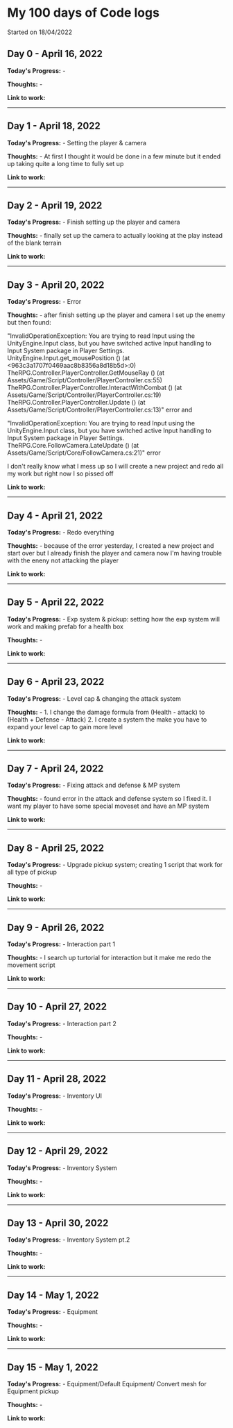 # My 100 days of Code logs
Started on 18/04/2022
## Day 0 - April 16, 2022 

**Today's Progress:** -

**Thoughts:** -

**Link to work:** 

---

## Day 1 - April 18, 2022 

**Today's Progress:** - Setting the player & camera

**Thoughts:** - At first I thought it would be done in a few minute but it ended up taking quite a long time to fully set up

**Link to work:** 

---

## Day 2 - April 19, 2022 

**Today's Progress:** - Finish setting up the player and camera

**Thoughts:** - finally set up the camera to actually looking at the play instead of the blank terrain

**Link to work:** 

---

## Day 3 - April 20, 2022 

**Today's Progress:** - Error

**Thoughts:** - after finish setting up the player and camera I set up the enemy but then found: 

"InvalidOperationException: You are trying to read Input using the UnityEngine.Input class, but you have switched active Input handling to Input System package in Player Settings.
UnityEngine.Input.get_mousePosition () (at <963c3a1707f0469aac8b8356a8d18b5d>:0)
TheRPG.Controller.PlayerController.GetMouseRay () (at Assets/Game/Script/Controller/PlayerController.cs:55)
TheRPG.Controller.PlayerController.InteractWithCombat () (at Assets/Game/Script/Controller/PlayerController.cs:19)
TheRPG.Controller.PlayerController.Update () (at Assets/Game/Script/Controller/PlayerController.cs:13)" error and 

"InvalidOperationException: You are trying to read Input using the UnityEngine.Input class, but you have switched active Input handling to Input System package in Player Settings.
TheRPG.Core.FollowCamera.LateUpdate () (at Assets/Game/Script/Core/FollowCamera.cs:21)" error

I don't really know what I mess up so I will create a new project and redo all my work but right now I so pissed off

**Link to work:** 

---

## Day 4 - April 21, 2022 

**Today's Progress:** - Redo everything

**Thoughts:** - because of the error yesterday, I created a new project and start over but I already finish the player and camera now I'm having trouble with the eneny not attacking the player

**Link to work:** 

---

## Day 5 - April 22, 2022 

**Today's Progress:** - Exp system & pickup: setting how the exp system will work and making prefab for a health box

**Thoughts:** - 

**Link to work:** 

---

## Day 6 - April 23, 2022 

**Today's Progress:** - Level cap & changing the attack system

**Thoughts:** - 1. I change the damage formula from (Health - attack) to (Health + Defense - Attack) 2. I create a system the make you have to expand your level cap to gain more level


**Link to work:** 

---

## Day 7 - April 24, 2022 

**Today's Progress:** - Fixing attack and defense & MP system

**Thoughts:** - found error in the attack and defense system so I fixed it. I want my player to have some special moveset and have an MP system

**Link to work:**

---

## Day 8 - April 25, 2022 

**Today's Progress:** - Upgrade pickup system; creating 1 script that work for all type of pickup

**Thoughts:** - 

**Link to work:**

---

## Day 9 - April 26, 2022 

**Today's Progress:** - Interaction part 1

**Thoughts:** - I search up turtorial for interaction but it make me redo the movement script

**Link to work:**

---

## Day 10 - April 27, 2022 

**Today's Progress:** - Interaction part 2

**Thoughts:** - 

**Link to work:**

---

## Day 11 - April 28, 2022 

**Today's Progress:** - Inventory UI 

**Thoughts:** - 

**Link to work:**

---

## Day 12 - April 29, 2022 

**Today's Progress:** - Inventory System 

**Thoughts:** - 

**Link to work:**

---

## Day 13 - April 30, 2022 

**Today's Progress:** - Inventory System pt.2

**Thoughts:** - 

**Link to work:**

---

## Day 14 - May 1, 2022 

**Today's Progress:** - Equipment

**Thoughts:** - 

**Link to work:**

---

## Day 15 - May 1, 2022 

**Today's Progress:** - Equipment/Default Equipment/ Convert mesh for Equipment pickup

**Thoughts:** - 

**Link to work:**